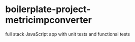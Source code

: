 # boilerplate-project-metricimpconverter
full stack JavaScript app with unit tests and functional tests
